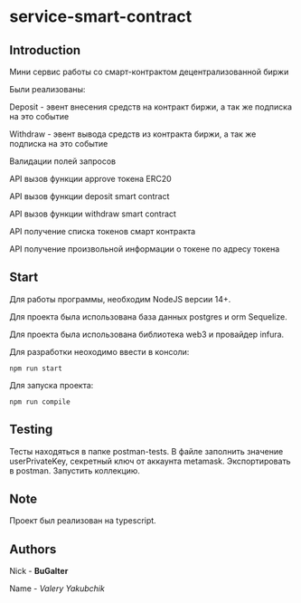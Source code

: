 # service-smart-contract

## Introduction

Мини сервис работы со смарт-контрактом децентрализованной биржи

Были реализованы:

Deposit - эвент внесения средств на контракт биржи, а так же подписка на это событие

Withdraw - эвент вывода средств из контракта биржи, а так же подписка на это событие

Валидации полей запросов

API вызов функции approve токена ERC20

API вызов функции deposit smart contract

API вызов функции withdraw smart contract

API получение списка токенов смарт контракта

API получение произвольной информации о токене по адресу токена

## Start

Для работы программы, необходим NodeJS версии 14+.

Для проекта была использована база данных postgres и orm Sequelize.

Для проекта была использована библиотека web3 и провайдер infura.

Для разработки неоходимо ввести в консоли:

`npm run start`

Для запуска проекта:

`npm run compile`

## Testing

Тесты находяться в папке postman-tests.
В файле заполнить значение userPrivateKey, секретный ключ от аккаунта metamask.
Экспортировать в postman.
Запустить коллекцию.

## Note

Проект был реализован на typescript.

## Authors

Nick - **BuGalter**

Name - *Valery Yakubchik*
